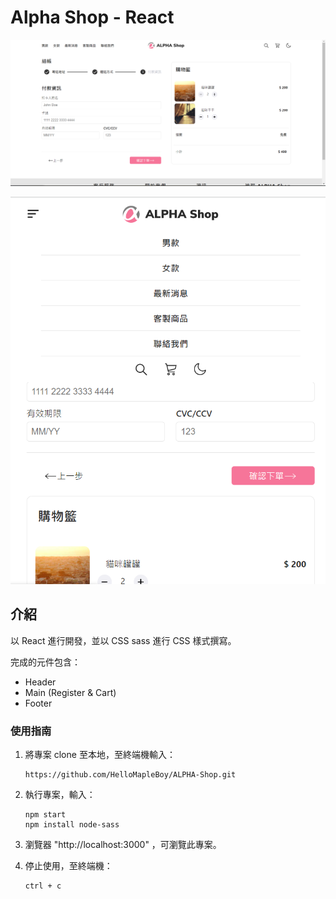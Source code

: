 # Alpha Shop - React

![Screenshot from index page ](./src/assets/images/Alpha-Shop.png)

![Screenshot from index page ](./src/assets/Images/Alpha-Shop-RWD.png)

## 介紹

以 React 進行開發，並以 CSS sass 進行 CSS 樣式撰寫。

完成的元件包含：

- Header
- Main (Register & Cart)
- Footer

### 使用指南

1. 將專案 clone 至本地，至終端機輸入：

   ```
   https://github.com/HelloMapleBoy/ALPHA-Shop.git
   ```

2. 執行專案，輸入：

   ```
   npm start
   npm install node-sass
   ```

3. 瀏覽器 "http://localhost:3000" ，可瀏覽此專案。

4. 停止使用，至終端機：
   ```
   ctrl + c
   ```
